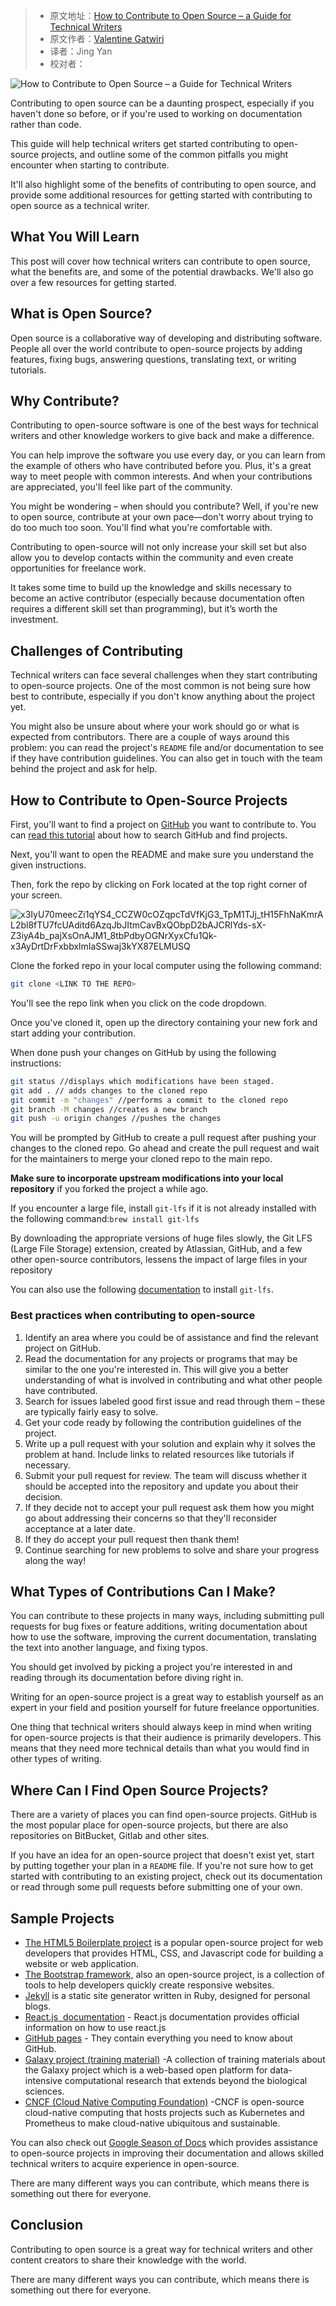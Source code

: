 > -  原文地址：[How to Contribute to Open Source – a Guide for Technical Writers](https://www.freecodecamp.org/news/how-to-contribute-to-open-source-for-technical-writers/)
> -  原文作者：[Valentine Gatwiri](https://www.freecodecamp.org/news/author/gatwirival/)
> -  译者：Jing Yan
> -  校对者：

![How to Contribute to Open Source – a Guide for Technical Writers](https://www.freecodecamp.org/news/content/images/size/w2000/2022/10/pexels-william-fortunato-6393024.jpg)

Contributing to open source can be a daunting prospect, especially if you haven't done so before, or if you're used to working on documentation rather than code.

This guide will help technical writers get started contributing to open-source projects, and outline some of the common pitfalls you might encounter when starting to contribute.

It'll also highlight some of the benefits of contributing to open source, and provide some additional resources for getting started with contributing to open source as a technical writer.

## What You Will Learn

This post will cover how technical writers can contribute to open source, what the benefits are, and some of the potential drawbacks. We'll also go over a few resources for getting started.

## What is Open Source?

Open source is a collaborative way of developing and distributing software. People all over the world contribute to open-source projects by adding features, fixing bugs, answering questions, translating text, or writing tutorials.

## Why Contribute?

Contributing to open-source software is one of the best ways for technical writers and other knowledge workers to give back and make a difference.

You can help improve the software you use every day, or you can learn from the example of others who have contributed before you. Plus, it's a great way to meet people with common interests. And when your contributions are appreciated, you'll feel like part of the community.

You might be wondering – when should you contribute? Well, if you're new to open source, contribute at your own pace—don't worry about trying to do too much too soon. You'll find what you're comfortable with.

Contributing to open-source will not only increase your skill set but also allow you to develop contacts within the community and even create opportunities for freelance work.

It takes some time to build up the knowledge and skills necessary to become an active contributor (especially because documentation often requires a different skill set than programming), but it’s worth the investment.

## Challenges of Contributing

Technical writers can face several challenges when they start contributing to open-source projects. One of the most common is not being sure how best to contribute, especially if you don't know anything about the project yet.

You might also be unsure about where your work should go or what is expected from contributors. There are a couple of ways around this problem: you can read the project's `README` file and/or documentation to see if they have contribution guidelines. You can also get in touch with the team behind the project and ask for help.

## How to Contribute to Open-Source Projects

First, you'll want to find a project on [GitHub](https://github.com/) you want to contribute to. You can [read this tutorial](https://www.freecodecamp.org/news/github-search-tips/) about how to search GitHub and find projects.

Next, you'll want to open the README and make sure you understand the given instructions.

Then, fork the repo by clicking on Fork located at the top right corner of your screen.

![x3IyU70meecZi1qYS4_CCZW0cOZqpcTdVfKjG3_TpM1TJj_tH15FhNaKmrAL2bl8fTU7fcUAditd6AzqJbJItmCavBxQObpD2bAJCRlYds-sX-Z3iyA4b_pajXsOnAJM1_8tbPdbyOGNrXyxCfu1Qk-x3AyDrtDrFxbbxlmIaSSwaj3kYX87ELMUSQ](https://lh5.googleusercontent.com/x3IyU70meecZi1qYS4_CCZW0cOZqpcTdVfKjG3_TpM1TJj_tH15FhNaKmrAL2bl8fTU7fcUAditd6AzqJbJItmCavBxQObpD2bAJCRlYds-sX-Z3iyA4b_pajXsOnAJM1_8tbPdbyOGNrXyxCfu1Qk-x3AyDrtDrFxbbxlmIaSSwaj3kYX87ELMUSQ)

Clone the forked repo in your local computer using the following command:

```bash
git clone <LINK TO THE REPO>
```

You'll see the repo link when you click on the code dropdown.

Once you've cloned it, open up the directory containing your new fork and start adding your contribution.

When done push your changes on GitHub by using the following instructions:

```bash
git status //displays which modifications have been staged.
git add . // adds changes to the cloned repo
git commit -m "changes" //performs a commit to the cloned repo
git branch -M changes //creates a new branch
git push -u origin changes //pushes the changes
```

You will be prompted by GitHub to create a pull request after pushing your changes to the cloned repo. Go ahead and create the pull request and wait for the maintainers to merge your cloned repo to the main repo.

**Make sure to incorporate upstream modifications into your local repository** if you forked the project a while ago.

If you encounter a large file, install `git-lfs` if it is not already installed with the following command:`brew install git-lfs`

By downloading the appropriate versions of huge files slowly, the Git LFS (Large File Storage) extension, created by Atlassian, GitHub, and a few other open-source contributors, lessens the impact of large files in your repository

You can also use the following [documentation](https://docs.github.com/en/repositories/working-with-files/managing-large-files/installing-git-large-file-storage) to install `git-lfs`.

### Best practices when contributing to open-source

1.  Identify an area where you could be of assistance and find the relevant project on GitHub.
2.  Read the documentation for any projects or programs that may be similar to the one you're interested in. This will give you a better understanding of what is involved in contributing and what other people have contributed.
3.  Search for issues labeled good first issue and read through them – these are typically fairly easy to solve.
4.  Get your code ready by following the contribution guidelines of the project.
5.  Write up a pull request with your solution and explain why it solves the problem at hand. Include links to related resources like tutorials if necessary.
6.  Submit your pull request for review. The team will discuss whether it should be accepted into the repository and update you about their decision.
7.  If they decide not to accept your pull request ask them how you might go about addressing their concerns so that they'll reconsider acceptance at a later date.
8.  If they do accept your pull request then thank them!
9.  Continue searching for new problems to solve and share your progress along the way!

## What Types of Contributions Can I Make?

You can contribute to these projects in many ways, including submitting pull requests for bug fixes or feature additions, writing documentation about how to use the software, improving the current documentation, translating the text into another language, and fixing typos.

You should get involved by picking a project you're interested in and reading through its documentation before diving right in.

Writing for an open-source project is a great way to establish yourself as an expert in your field and position yourself for future freelance opportunities.

One thing that technical writers should always keep in mind when writing for open-source projects is that their audience is primarily developers. This means that they need more technical details than what you would find in other types of writing.

## Where Can I Find Open Source Projects?

There are a variety of places you can find open-source projects. GitHub is the most popular place for open-source projects, but there are also repositories on BitBucket, Gitlab and other sites.

If you have an idea for an open-source project that doesn't exist yet, start by putting together your plan in a `README` file. If you're not sure how to get started with contributing to an existing project, check out its documentation or read through some pull requests before submitting one of your own.

## **Sample Projects**

-   [The HTML5 Boilerplate project](https://github.com/h5bp/html5-boilerplate) is a popular open-source project for web developers that provides HTML, CSS, and Javascript code for building a website or web application.
-   [The Bootstrap framework,](https://github.com/twbs) also an open-source project, is a collection of tools to help developers quickly create responsive websites.
-   [Jekyll](https://jekyllrb.com/docs/contributing/) is a static site generator written in Ruby, designed for personal blogs.
-   [React.js  documentation](https://github.com/reactjs/reactjs.org) - React.js documentation provides official information on how to use react.js
-   [GitHub pages](https://github.com/github/docs) - They contain everything you need to know about GitHub.
-   [Galaxy project (training material)](https://github.com/galaxyproject/training-material) -A collection of training materials about the Galaxy project which is a web-based open platform for data-intensive computational research that extends beyond the biological sciences.
-   [CNCF (Cloud Native Computing Foundation)](https://github.com/cncf) -CNCF is open-source cloud-native computing that hosts projects such as Kubernetes and Prometheus to make cloud-native ubiquitous and sustainable.

You can also check out [Google Season of Docs](https://developers.google.com/season-of-docs) which provides assistance to open-source projects in improving their documentation and allows skilled technical writers to acquire experience in open-source.

There are many different ways you can contribute, which means there is something out there for everyone.

## **Conclusion**

Contributing to open source is a great way for technical writers and other content creators to share their knowledge with the world.

There are many different ways you can contribute, which means there is something out there for everyone.
